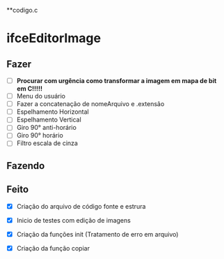 **codigo.c

# ifceEditorImage

## Fazer
 - [ ] **Procurar com urgência como transformar a imagem em mapa de bit em C!!!!!**
 - [ ] Menu do usuário
 - [ ] Fazer a concatenação de nomeArquivo e .extensão
 - [ ] Espelhamento Horizontal
 - [ ] Espelhamento Vertical
 - [ ] Giro 90° anti-horário
 - [ ] Giro 90° horário
 - [ ] Filtro escala de cinza
 
 ## Fazendo
 
 
 ## Feito
- [X] Criação do arquivo de código fonte e estrura
- [X] Inicio de testes com edição de imagens
- [X] Criação da funções init (Tratamento de erro em arquivo)
- [X] Criação da função copiar



